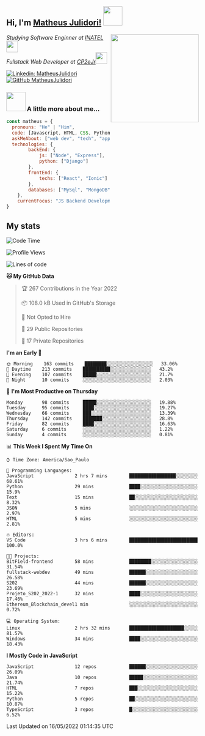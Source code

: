 <h2> Hi, I'm <a href="https://matheusjulidori.github.io" target="_blank">Matheus Julidori!</a> <img src="https://media.giphy.com/media/12oufCB0MyZ1Go/giphy.gif" width="50"></h2>
<img align='right' src="https://media.giphy.com/media/3oKIPnAiaMCws8nOsE/giphy.gif" width="230" height="auto">
<p><em>Studying Software Enginner at <a href="http://www.inatel.br" target="_blank">INATEL</a><img src="https://media.giphy.com/media/fYSnHlufseco8Fh93Z/giphy.gif" width="30"></br>
  Fullstack Web Developer at <a href="http://www.cp2ejr.com.br" target="_blank">CP2eJr</a><img src="https://media.giphy.com/media/WUlplcMpOCEmTGBtBW/giphy.gif" width="30"> 
</em></p>

[![Linkedin: MatheusJulidori](https://img.shields.io/badge/-MatheusJulidori-blue?style=flat-square&logo=Linkedin&logoColor=white&link=https://www.linkedin.com/in/MatheusJulidori/)](https://www.linkedin.com/in/MatheusJulidori/)
[![GitHub MatheusJulidori](https://img.shields.io/github/followers/matheusjulidori?label=follow&style=social)](https://github.com/MatheusJulidori)


### <img src="https://media.giphy.com/media/VgCDAzcKvsR6OM0uWg/giphy.gif" width="50"> A little more about me...  

```javascript
const matheus = {
  pronouns: "He" | "Him",
  code: [Javascript, HTML, CSS, Python, Java, C++, C],
  askMeAbout: ["web dev", "tech", "app dev", "games"],
  technologies: {
        backEnd: {
            js: ["Node", "Express"],
            python: ["Django"]
        },
        frontEnd: {
            techs: ["React", "Ionic"]
        },
        databases: ["MySql", "MongoDB","PostgreSQL"],
    },
    currentFocus: "JS Backend Development",
}
```
<h2>My stats</h2>

<!--START_SECTION:waka-->
![Code Time](http://img.shields.io/badge/Code%20Time-144%20hrs%2056%20mins-blue)

![Profile Views](http://img.shields.io/badge/Profile%20Views-13-blue)

![Lines of code](https://img.shields.io/badge/From%20Hello%20World%20I%27ve%20Written-574%20Thousand%20lines%20of%20code-blue)

**🐱 My GitHub Data** 

> 🏆 267 Contributions in the Year 2022
 > 
> 📦 108.0 kB Used in GitHub's Storage 
 > 
> 🚫 Not Opted to Hire
 > 
> 📜 29 Public Repositories 
 > 
> 🔑 17 Private Repositories  
 > 
**I'm an Early 🐤** 

```text
🌞 Morning    163 commits    ████████░░░░░░░░░░░░░░░░░   33.06% 
🌆 Daytime    213 commits    ██████████░░░░░░░░░░░░░░░   43.2% 
🌃 Evening    107 commits    █████░░░░░░░░░░░░░░░░░░░░   21.7% 
🌙 Night      10 commits     ░░░░░░░░░░░░░░░░░░░░░░░░░   2.03%

```
📅 **I'm Most Productive on Thursday** 

```text
Monday       98 commits     █████░░░░░░░░░░░░░░░░░░░░   19.88% 
Tuesday      95 commits     ████░░░░░░░░░░░░░░░░░░░░░   19.27% 
Wednesday    66 commits     ███░░░░░░░░░░░░░░░░░░░░░░   13.39% 
Thursday     142 commits    ███████░░░░░░░░░░░░░░░░░░   28.8% 
Friday       82 commits     ████░░░░░░░░░░░░░░░░░░░░░   16.63% 
Saturday     6 commits      ░░░░░░░░░░░░░░░░░░░░░░░░░   1.22% 
Sunday       4 commits      ░░░░░░░░░░░░░░░░░░░░░░░░░   0.81%

```


📊 **This Week I Spent My Time On** 

```text
⌚︎ Time Zone: America/Sao_Paulo

💬 Programming Languages: 
JavaScript               2 hrs 7 mins        █████████████████░░░░░░░░   68.61% 
Python                   29 mins             ████░░░░░░░░░░░░░░░░░░░░░   15.9% 
Text                     15 mins             ██░░░░░░░░░░░░░░░░░░░░░░░   8.32% 
JSON                     5 mins              ░░░░░░░░░░░░░░░░░░░░░░░░░   2.97% 
HTML                     5 mins              ░░░░░░░░░░░░░░░░░░░░░░░░░   2.81%

🔥 Editors: 
VS Code                  3 hrs 6 mins        █████████████████████████   100.0%

🐱‍💻 Projects: 
BitField-frontend        58 mins             ████████░░░░░░░░░░░░░░░░░   31.54% 
fullstack-webdev         49 mins             ██████░░░░░░░░░░░░░░░░░░░   26.58% 
S202                     44 mins             ██████░░░░░░░░░░░░░░░░░░░   23.69% 
Projeto_S202_2022-1      32 mins             ████░░░░░░░░░░░░░░░░░░░░░   17.46% 
Ethereum_Blockchain_devel1 min               ░░░░░░░░░░░░░░░░░░░░░░░░░   0.72%

💻 Operating System: 
Linux                    2 hrs 32 mins       ████████████████████░░░░░   81.57% 
Windows                  34 mins             ████░░░░░░░░░░░░░░░░░░░░░   18.43%

```

**I Mostly Code in JavaScript** 

```text
JavaScript               12 repos            ██████░░░░░░░░░░░░░░░░░░░   26.09% 
Java                     10 repos            █████░░░░░░░░░░░░░░░░░░░░   21.74% 
HTML                     7 repos             ███░░░░░░░░░░░░░░░░░░░░░░   15.22% 
Python                   5 repos             ██░░░░░░░░░░░░░░░░░░░░░░░   10.87% 
TypeScript               3 repos             █░░░░░░░░░░░░░░░░░░░░░░░░   6.52%

```



 Last Updated on 16/05/2022 01:14:35 UTC
<!--END_SECTION:waka-->
